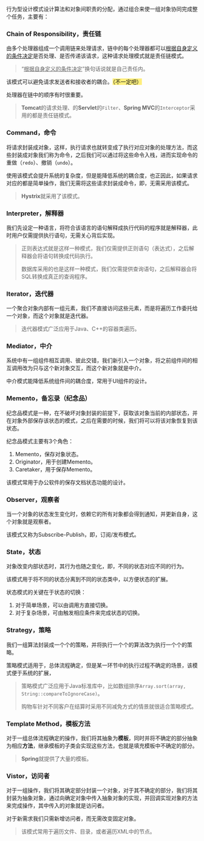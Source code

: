 行为型设计模式设计算法和对象间职责的分配，通过组合来使一组对象协同完成整个任务，主要有：

### Chain of Responsibility，责任链

由多个处理器组成一个调用链来处理请求，链中的每个处理器都可以<u>根据自身定义的条件决定</u>是否处理、是否传递该请求，这种请求处理模式就是责任链模式。

> “<u>根据自身定义的条件决定</u>”换句话说就是自己责任内。

该模式可以避免请求发送者和接收者的耦合。<span style=background:#ffee7c>（不一定吧）</span>

处理器在链中的顺序有时很重要。

> **Tomcat**的请求处理、的**Servlet**的`Filter`、**Spring MVC**的`Interceptor`采用的都是责任链模式。

### Command，命令

将请求封装成对象，这样，执行请求也就转变成了执行对应对象的处理方法，而这些封装成对象我们称为命令，之后我们可以通过将这些命令入栈，进而实现命令的重做（`redo`）、撤销（`undo`）。

使用该模式会提升系统的复杂度，但是能降低系统的耦合度，也正因此，如果请求对应的都是简单操作，我们无需将这些请求封装成命令，即，无需采用该模式。

> **Hystrix**就采用了该模式。

### Interpreter，解释器

我们先设定一种语言，将符合该语言的语句解释成执行代码的程序就是解释器，此时用户仅需提供执行语句，无需关心背后实现。

> 正则表达式就是这样一种模式，我们仅需提供正则语句（表达式），之后解释器会将语句转换成代码执行。
>
> 数据库采用的也是这样一种模式，我们仅需提供查询语句，之后解释器会将SQL转换成真正的查询程序。

### Iterator，迭代器

一个聚合对象内部有一组元素，我们不直接访问这些元素，而是将遍历工作委托给一个对象，而这个对象就是迭代器。

> 迭代器模式广泛应用于Java、C++的容器类遍历。

### Mediator，中介

系统中有一组组件相互调用、彼此交错，我们新引入一个对象，将之前组件间的相互调用改为只与这个新对象交互，而这个新对象就是中介。

中介模式能降低系统组件间的耦合度，常用于UI组件的设计。

### Memento，备忘录（纪念品）

纪念品模式是一种，在不破坏对象封装的前提下，获取该对象当前的内部状态，并在对象外部保存该状态的模式，之后在需要的时候，我们将可以将该对象恢复到该状态。

纪念品模式主要有3个角色：
1. Memento，保存对象状态。
2. Originator，用于创建Memento。
3. Caretaker，用于保存Memento。

该模式常用于办公软件的保存文档状态功能的设计。

### Observer，观察者

当一个对象的状态发生变化时，依赖它的所有对象都会得到通知，并更新自身，这个对象就是观察者。

该模式又称为Subscribe-Publish，即，订阅/发布模式。

### State，状态

对象改变内部状态时，其行为也随之变化，即，不同的状态对应不同的行为。

该模式用于将不同的状态分离到不同的状态类中，以方便状态的扩展。

状态模式的关键在于状态的切换：
1. 对于简单场景，可以由调用方直接切换。
2. 对于复杂场景，可由触发相应条件来完成状态的切换。

### Strategy，策略

我们一组算法封装成一个个的策略，并将执行一个个的算法改为执行一个个的策略。

策略模式适用于，总体流程确定，但是某一环节中的执行过程不确定的场景，该模式便于系统的扩展，

> 策略模式广泛应用于Java标准库中，比如数组排序`Array.sort(array, String::compareToIgnoreCase)`。
>
> 购物车针对不同客户在结算时采用不同减免方式的情景就很适合策略模式。

### Template Method，模板方法

对于一组总体流程确定的操作，我们将其抽象为**模板**，同时并将不确定的部分抽象为相应**方法**，继承模板的子类会实现这些方法，也就是填充模板中不确定的部分。

> **Spring**就提供了大量的模板。

### Vistor，访问者

对于一组操作，我们将其确定部分封装一个对象，对于其不确定的部分，我们将其封装为抽象对象，通过向确定对象中传入抽象对象的实现，并回调实现对象的方法来完成操作，其中传入的对象就是访问者。

对于新需求我们只需新增访问者，而无需改变固定对象。

> 该模式常用于遍历文件、目录，或者遍历XML中的节点。


